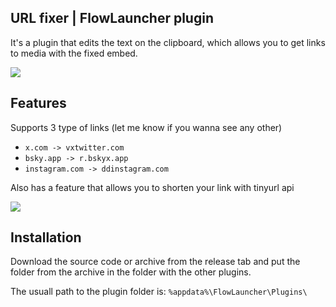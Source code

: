 ## URL fixer | FlowLauncher plugin
It's a plugin that edits the text on the clipboard, which allows you to get links to media with the fixed embed.

![](https://github.com/user-attachments/assets/05aa6282-b53e-45b4-972d-0b223218bd2a)
## Features
Supports 3 type of links (let me know if you wanna see any other)

- `x.com -> vxtwitter.com`
- `bsky.app -> r.bskyx.app`
- `instagram.com -> ddinstagram.com`

Also has a feature that allows you to shorten your link with tinyurl api

![](https://github.com/user-attachments/assets/2a213f02-f6ed-42da-b299-7dc37f7646b9)

## Installation

Download the source code or archive from the release tab and put the folder from the archive in the folder with the other plugins.

The usuall path to the plugin folder is: `%appdata%\FlowLauncher\Plugins\`
